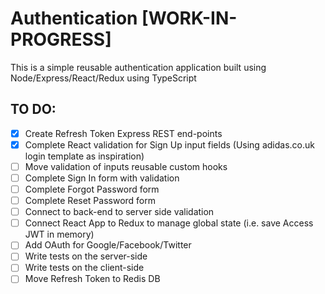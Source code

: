 # Authentication [WORK-IN-PROGRESS]

This is a simple reusable authentication application built using Node/Express/React/Redux using TypeScript

## TO DO:

- [x] Create Refresh Token Express REST end-points
- [x] Complete React validation for Sign Up input fields (Using adidas.co.uk login template as inspiration)  
- [ ] Move validation of inputs reusable custom hooks
- [ ] Complete Sign In form with validation
- [ ] Complete Forgot Password form 
- [ ] Complete Reset Password form
- [ ] Connect to back-end to server side validation 
- [ ] Connect React App to Redux to manage global state (i.e. save Access JWT in memory)
- [ ] Add OAuth for Google/Facebook/Twitter
- [ ] Write tests on the server-side
- [ ] Write tests on the client-side
- [ ] Move Refresh Token to Redis DB
